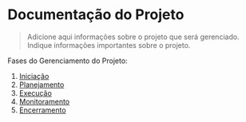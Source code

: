 # Documentação do Projeto

> Adicione aqui informações sobre o projeto que será gerenciado. 
> Indique informações importantes sobre o projeto.

Fases do Gerenciamento do Projeto:
1. [Iniciação](/docs/01-iniciacao)
2. [Planejamento](/docs/02-planejamento)
3. [Execução](/docs/03-execucao)
4. [Monitoramento](/docs/04-monitoramento)
5. [Encerramento](/docs/05-encerramento)

